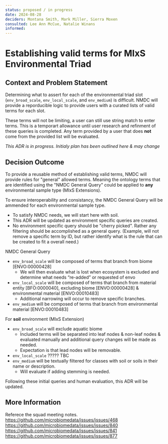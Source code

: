 ```yaml
---
status: proposed / in progress
date: 2024-08-28
deciders: Montana Smith, Mark Miller, Sierra Moxen
consulted: Lee Ann McCue, Natalie Winans
informed: 
---
```

# Establishing valid terms for MIxS Environmental Triad 

## Context and Problem Statement

Determining what to assert for each of the environmental triad slot (`env_broad_scale`, `env_local_scale`, and `env_medium`) is difficult.
NMDC will provide a reporducible logic to provide users with a curated lists of valid terms for each slot.

These terms will not be limiting, a user can still use string match to enter terms. This is a temporart allowance until user research and refinment of these queries is completed.
Any term provided by a user that does **not** come from the provided list will be evaluated.

*This ADR is in progress. Initialy plan has been outlined here & may change*

## Decision Outcome

To provide a reusable method of establishing valid terms, NMDC will provide rules for "general" allowed terms. Meaning the ontology terms that are identified using the "NMDC General Query" could be applied to **any** environmental sample type (MIxS Extensions).

To ensure interoperability and consistancy, the NMDC General Query will be ammended for each environmental sample type.
- To satisfy NMDC needs, we will start here with soil.
- This ADR will be updated as environment specific queries are created.
- No environment specific query should be "cherry picked". Rather any filtering should be accomplished as a general query. (Example, will not remove a specific term by ID, but rather identify what is the rule that can be created to fit a overall need.)

NMDC General Query
- `env_broad_scale` will be composed of terms that branch from biome [ENVO:00000428]
  - We will then evaluate what is lost when ecosystem is excluded and determine what needs “re-added” or requested of envo
- `env_local_scale` will be composed of terms that branch from material entity [BFO:0000040], excluding biome [ENVO:00000428] & environmental material [ENVO:00010483]
  - Additional narrowing will occur to remove specific branches. 
- `env_medium` will be composed of terms that branch from environmental material [ENVO:00010483]

For **soil** environment (MIxS Extension)
- `env_broad_scale` will exclude aquatic biome
  - Included terms will be separated into leaf nodes & non-leaf nodes & evaluated manually and additional query changes will be made as needed.
  - Expectation is that lead nodes will be removable.
- `env_local_scale` ????? TBC
- `env_medium` will be textually filtered for classes with soil or soils in their name or description.
  - Will evaluate if adding stemming is needed.

Following these initial queries and human evaluation, this ADR will be updated. 

## More Information

Referece the squad meeting notes.
https://github.com/microbiomedata/issues/issues/468
https://github.com/microbiomedata/issues/issues/840
https://github.com/microbiomedata/issues/issues/841
https://github.com/microbiomedata/issues/issues/877